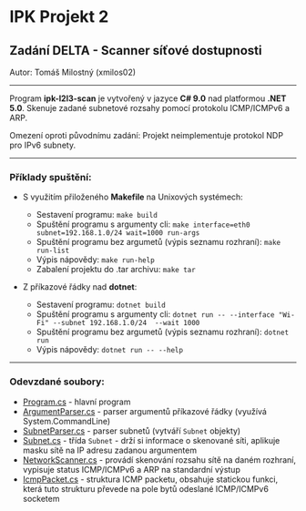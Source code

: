 # IPK Projekt 2
## Zadání DELTA - Scanner síťové dostupnosti

Autor: Tomáš Milostný (xmilos02)

---

Program **ipk-l2l3-scan** je vytvořený v jazyce **C# 9.0** nad platformou **.NET 5.0**.
Skenuje zadané subnetové rozsahy pomocí protokolu ICMP/ICMPv6 a ARP.

Omezení oproti původnímu zadání: Projekt neimplementuje protokol NDP pro IPv6 subnety.

---

### Příklady spuštění:

* S využitím přiloženého **Makefile** na Unixových systémech:
    - Sestavení programu: ``make build``
    - Spuštění programu s argumenty cli: ``make interface=eth0 subnet=192.168.1.0/24 wait=1000 run-args``
    - Spuštění programu bez argumetů (výpis seznamu rozhraní): ``make run-list``
    - Výpis nápovědy: ``make run-help``
    - Zabalení projektu do .tar archivu: ``make tar``

* Z příkazové řádky nad **dotnet**:
    - Sestavení programu: ``dotnet build``
    - Spuštění programu s argumenty cli: ``dotnet run -- --interface "Wi-Fi" --subnet 192.168.1.0/24  --wait 1000``
    - Spuštění programu bez argumetů (výpis seznamu rozhraní): ``dotnet run``
    - Výpis nápovědy: ``dotnet run -- --help``

---

### Odevzdané soubory:

* [Program.cs](Program.cs) - hlavní program
* [ArgumentParser.cs](ArgumentParser.cs) - parser argumentů příkazové řádky (využívá System.CommandLine)
* [SubnetParser.cs](SubnetParser.cs) - parser subnetů (vytváří ``Subnet`` objekty)
* [Subnet.cs](Subnet.cs) - třída ``Subnet`` - drží si informace o skenované síti, aplikuje masku sítě na IP adresu zadanou argumentem
* [NetworkScanner.cs](NetworkScanner.cs) - provádí skenování rozsahu sítě na daném rozhraní, vypisuje status ICMP/ICMPv6 a ARP na standardní výstup
* [IcmpPacket.cs](IcmpPacket.cs) - struktura ICMP packetu, obsahuje statickou funkci, která tuto strukturu převede na pole bytů odeslané ICMP/ICMPv6 socketem
